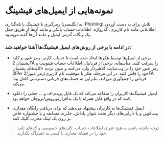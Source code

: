 # نمونه‌هایی از ایمیل‌های فیشینگ

رمزگیری یا فیشینگ یا تله‌گذاری (به انگلیسی: Phishing) تلاش برای به دست آوردن اطلاعاتی مانند نام کاربری، گذرواژه، اطلاعات حساب بانکی و مانند آن‌ها از طریق جعل یک وبگاه، آدرس ایمیل و مانند آن‌ها گفته می‌شود.

### در ادامه با برخی از روش‌های ایمیل فیشینگ‌ها آشنا خواهید شد:

-	برخی از ایمیل‌ها توسط هکرها ایجاد شده است تا حساب کاربر، رمز عبور و کلید پشتیبان 2FA را سرقت کنند. متأسفانه، برخی از قربانیان اطلاعات حساب هیتوبیت و رمز عبور خود را در وب‌سایت کلاهبردار وارد می‌کنند  و  بدون تردید «کلیدهای پشتیبان 2FA» خود را فاش کنند. در این مرحله، هکر با موفقیت نام کاربری/رمز عبور/2FA قربانی را جمع‌آوری می‌کند، بنابراین به حساب‌های قربانی دسترسی کامل پیدا می‌کند.

-	ایمیل فیشینگ‌ها کاربران را متقاعد می‌کند که یک فایل پی‌دی‌اف و ... جعلی را دانلود کنند که در واقع فایل همراه با یک بدافزار/ویروس/تروجان خواهد بود.

-	ایمیل فیشینگ‌ها به کاربران پیشنهاد می‌دهند که برای دریافت رایگان مقداری بیت‌کوین و یا دارایی‌های دیگر تحت عنوان پاداش، جایزه، مسابقه و یا جشنواره خاص بر روی یک لینک مخرب کلیک کنند.

> توجه داشته باشید به هیچ عنوان اطلاعات حساب، کلیدهای خصوصی و کدهای تایید خود را در فضای مجازی با کسی به اشتراک نگذارید.  
